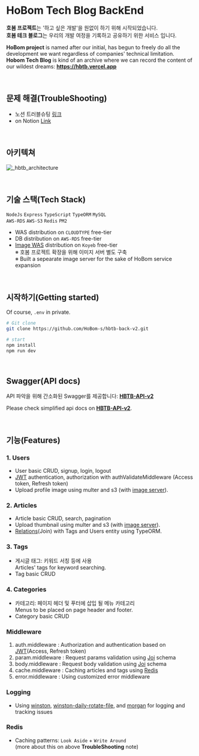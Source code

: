 # HoBom Tech Blog BackEnd

**호봄 프로젝트**는 '하고 싶은 개발'을 원없이 하기 위해 시작되었습니다.  
**호봄 테크 블로그**는 우리의 개발 여정을 기록하고 공유하기 위한 서비스 입니다.

**HoBom project** is named after our initial, has begun to freely do all the development we want regardless of companies' technical limitation.  
**Hobom Tech Blog** is kind of an archive where we can record the content of our wildest dreams: **https://hbtb.vercel.app**

<br/>

## 문제 해결(TroubleShooting)
- 노션 트러블슈팅 [링크](https://flawless-octagon-2a5.notion.site/HoBom-Tech-Blog-29c15b6f89954ef5ab9733121fd72de7)
- on Notion [Link](https://flawless-octagon-2a5.notion.site/HoBom-Tech-Blog-29c15b6f89954ef5ab9733121fd72de7)


<br/>

## 아키텍쳐
![_hbtb_architecture](https://github.com/HoBom-s/hbtb-back-v2/assets/85475577/147c6aa2-3fa9-45a5-b64a-bdd5cbf31658)


<br/>

## 기술 스택(Tech Stack)

`NodeJs` `Express` `TypeScript` `TypeORM` `MySQL`  
`AWS-RDS` `AWS-S3` `Redis` `PM2`

- WAS distribution on `CLOUDTYPE` free-tier
- DB distribution on `AWS-RDS` free-tier
- [Image WAS](https://github.com/HoBom-s/hb-imageServer) distribution on `Koyeb` free-tier  
   ※ 호봄 프로젝트 확장을 위해 이미지 서버 별도 구축  
   ※ Built a sepearate image server for the sake of HoBom service expansion

<br/>

## 시작하기(Getting started)

Of course, `.env` in private.

```bash
# Git clone
git clone https://github.com/HoBom-s/hbtb-back-v2.git

# start
npm install
npm run dev
```

<br/>

## Swagger(API docs)

API 파악을 위해 간소화된 Swagger를 제공합니다: **[HBTB-API-v2](https://port-0-hbtb-back-v2-17xco2nlslu0q3q.sel5.cloudtype.app/api/v2/docs/)**

Please check simplified api docs on **[HBTB-API-v2](https://port-0-hbtb-back-v2-17xco2nlslu0q3q.sel5.cloudtype.app/api/v2/docs/)**.

<br/>

## 기능(Features)

### 1. Users

- User basic CRUD, signup, login, logout
- [JWT](https://jwt.io/) authentication, authorization with authValidateMiddleware (Access token, Refresh token)
- Upload profile image using multer and s3 (with [image server](https://github.com/HoBom-s/hb-imageServer)).

### 2. Articles

- Article basic CRUD, search, pagination
- Upload thumbnail using multer and s3 (with [image server](https://github.com/HoBom-s/hb-imageServer)).
- [Relations](https://typeorm.io/relations)(Join) with Tags and Users entity using TypeORM.

### 3. Tags

- 게시글 태그: 키워드 서칭 등에 사용  
  Articles' tags for keyword searching.
- Tag basic CRUD

### 4. Categories

- 카테고리: 페이지 헤더 및 푸터에 삽입 될 메뉴 카테고리  
  Menus to be placed on page header and footer.
- Category basic CRUD

### Middleware

1. auth.middleware : Authorization and authentication based on [JWT](https://jwt.io/)(Access, Refresh token)
2. param.middleware : Request params validation using [Joi](https://joi.dev/) schema
3. body.middleware : Request body validation using [Joi](https://joi.dev/) schema
4. cache.middleware : Caching articles and tags using [Redis](https://redis.io/)
5. error.middleware : Using customized error middleware

### Logging

- Using [winston](https://www.npmjs.com/package/winston), [winston-daily-rotate-file](https://www.npmjs.com/package/winston-daily-rotate-file), and [morgan](https://www.npmjs.com/package/morgan) for logging and tracking issues

### Redis

- Caching patterns: `Look Aside` + `Write Around`  
  (more about this on above **TroubleShooting** note)


